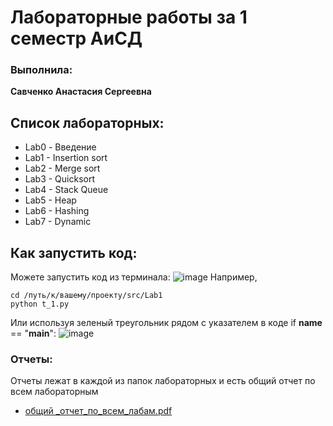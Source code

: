 # Лабораторные работы за 1 семестр АиСД

### Выполнила:
**Савченко Анастасия Сергеевна**

## Список лабораторных:
- Lab0 - Введение  
- Lab1 - Insertion sort  
- Lab2 - Merge sort  
- Lab3 - Quicksort  
- Lab4 - Stack Queue  
- Lab5 - Heap  
- Lab6 - Hashing  
- Lab7 - Dynamic
  
## Как запустить код:

Можете запустить код из терминала:
![image](https://github.com/user-attachments/assets/3e9c96ea-53a4-488a-b798-3ca797a2f282)
Например,
```
cd /путь/к/вашему/проекту/src/Lab1
python t_1.py
```
Или используя зеленый треугольник рядом с указателем в коде if __name__ == "__main__":
![image](https://github.com/user-attachments/assets/5da08ce6-5a1f-4687-ad60-63cf18e383d1)

### Отчеты:
Отчеты лежат в каждой из папок лабораторных и есть общий отчет по всем лабораторным
- [общий _отчет_по_всем_лабам.pdf](https://github.com/user-attachments/files/18135051/_._._._.pdf)


